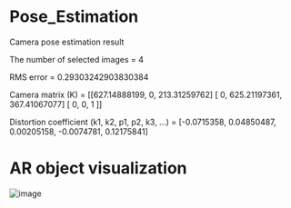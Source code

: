 # Pose_Estimation
Camera pose estimation result

The number of selected images = 4

RMS error = 0.29303242903830384

Camera matrix (K) = [[627.14888199, 0, 213.31259762] [ 0, 625.21197361, 367.41067077] [ 0, 0, 1 ]]

Distortion coefficient (k1, k2, p1, p2, k3, ...) = [-0.0715358, 0.04850487, 0.00205158, -0.0074781, 0.12175841]

# AR object visualization 
![image](https://github.com/user-attachments/assets/2534e76e-e9d8-4bfc-8ed5-997aae19169f)
